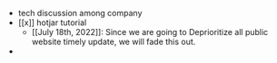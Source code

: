 - tech discussion among company
- [[x]] hotjar tutorial
    - [[July 18th, 2022]]: Since we are going to Deprioritize all public website timely update, we will fade this out.
- 
